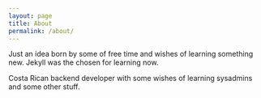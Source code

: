 ```yaml
---
layout: page
title: About
permalink: /about/
---
```


Just an idea born by some of free time and wishes of learning something new.
Jekyll was the chosen for learning now.

Costa Rican backend developer with some wishes of learning sysadmins and some other stuff.

